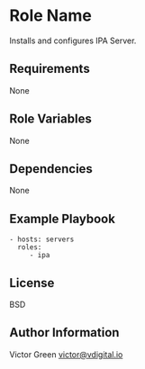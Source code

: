 Role Name
=========

Installs and configures IPA Server.

Requirements
------------

None

Role Variables
--------------

None

Dependencies
------------

None

Example Playbook
----------------

    - hosts: servers
      roles:
         - ipa

License
-------

BSD

Author Information
------------------

Victor Green
victor@vdigital.io
